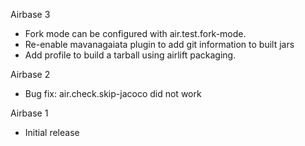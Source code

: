 Airbase 3

* Fork mode can be configured with air.test.fork-mode.
* Re-enable mavanagaiata plugin to add git information to built jars
* Add profile to build a tarball using airlift packaging.

Airbase 2

* Bug fix: air.check.skip-jacoco did not work

Airbase 1

* Initial release

